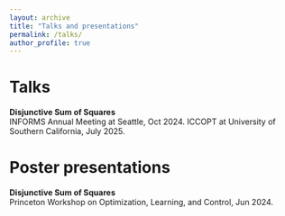 ```yaml
---
layout: archive
title: "Talks and presentations"
permalink: /talks/
author_profile: true
---
```


Talks
=====
**Disjunctive Sum of Squares**\
INFORMS Annual Meeting at Seattle, Oct 2024.
ICCOPT at University of Southern California, July 2025.


Poster presentations
=====
**Disjunctive Sum of Squares**\
Princeton Workshop on Optimization, Learning, and Control, Jun 2024.

<!--{% if site.talkmap_link == true %}

<p style="text-decoration:underline;"><a href="/talkmap.html">See a map of all the places I've given a talk!</a></p>

{% endif %}

{% for post in site.talks reversed %}
  {% include archive-single-talk.html %}
{% endfor %} -->
